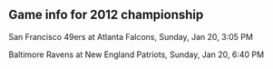 ## Game info for 2012 championship
San Francisco 49ers at Atlanta Falcons, Sunday, Jan 20, 3:05 PM



Baltimore Ravens at New England Patriots, Sunday, Jan 20, 6:40 PM

